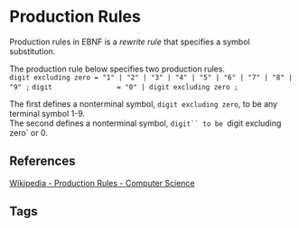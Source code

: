 # Production Rules

Production rules in EBNF is a *rewrite rule* that specifies a symbol substitution.   

The production rule below specifies two production rules.  
`digit excluding zero = "1" | "2" | "3" | "4" | "5" | "6" | "7" | "8" | "9" ;`
`digit                = "0" | digit excluding zero ;`

The first defines a nonterminal symbol, `digit excluding zero`, to be any terminal symbol 1-9.  
The second defines a nonterminal symbol, `digit`` to be `digit excluding zero` or 0.  
## References
[Wikipedia - Production Rules - Computer Science](https://en.wikipedia.org/wiki/Production_(computer_science))

## Tags

